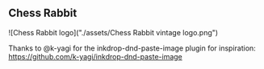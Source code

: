 ## Chess Rabbit

![Chess Rabbit logo]("./assets/Chess Rabbit vintage logo.png")

Thanks to @k-yagi for the inkdrop-dnd-paste-image plugin for inspiration:
https://github.com/k-yagi/inkdrop-dnd-paste-image
